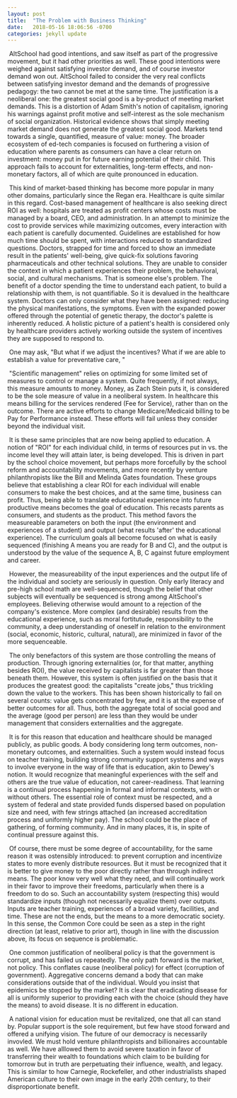 ```yaml
---
layout: post
title:  "The Problem with Business Thinking"
date:   2018-05-16 18:06:56 -0700
categories: jekyll update
---
```


​	AltSchool had good intentions, and saw itself as part of the progressive movement, but it had other priorities as well. These good intentions were weighed against satisfying investor demand, and of course investor demand won out. AltSchool failed to consider the very real conflicts between satisfying investor demand and the demands of progressive pedagogy: the two cannot be met at the same time. The justification is a neoliberal one: the greatest social good is a by-product of meeting market demands. This is a distortion of Adam Smith's notion of capitalism, ignoring his warnings against profit motive and self-interest as the sole mechanism of social organization. Historical evidence shows that simply meeting market demand does not generate the greatest social good. Markets tend towards a single, quantified, measure of value: money. The broader ecosystem of ed-tech companies is focused on furthering a vision of education where parents as consumers can have a clear return on investment: money put in for future earning potential of their child. This approach fails to account for externalities, long-term effects, and non-monetary factors, all of which are quite pronounced in education.

​	This kind of market-based thinking has become more popular in many other domains, particularly since the Regan era. Healthcare is quite similar in this regard. Cost-based management of healthcare is also seeking direct ROI as well: hospitals are treated as profit centers whose costs must be managed by a board, CEO, and administration. In an attempt to minimize the cost to provide services while maximizing outcomes, every interaction with each patient is carefully documented. Guidelines are established for how much time should be spent, with interactions reduced to standardized questions. Doctors, strapped for time and forced to show an immediate result in the patients' well-being, give quick-fix solutions favoring pharmaceuticals and other technical solutions. They are unable to consider the context in which a patient experiences their problem, the behavioral, social, and cultural mechanisms. That is someone else's problem. The benefit of a doctor spending the time to understand each patient, to build a relationship with them, is not quantifiable. So it is devalued in the healthcare system. Doctors can only consider what they have been assigned: reducing the physical manifestations, the symptoms. Even with the expanded power offered through the potential of genetic therapy, the doctor's palette is inherently reduced. A holistic picture of a patient's health is considered only by healthcare providers actively working outside the system of incentives they are supposed to respond to.

​	One may ask, "But what if we adjust the incentives? What if we are able to establish a value for preventative care, "

​	"Scientific management" relies on optimizing for some limited set of measures to control or manage a system. Quite frequently, if not always, this measure amounts to money. Money, as Zach Stein puts it, is considered to be the sole measure of value in a neoliberal system. In healthcare this means billing for the services rendered (Fee for Service), rather than on the outcome. There are active efforts to change Medicare/Medicaid billing to be Pay for Performance instead. These efforts will fail unless they consider beyond the individual visit.

​	It is these same principles that are now being applied to education. A notion of "ROI" for each individual child, in terms of resources put in vs. the income level they will attain later, is being developed. This is driven in part by the school choice movement, but perhaps more forcefully by the school reform and accountability movements, and more recently by venture philanthropists like the Bill and Melinda Gates foundation. These groups believe that establishing a clear ROI for each individual will enable consumers to make the best choices, and at the same time, business can profit. Thus, being able to translate educational experience into future productive means becomes the goal of education. This recasts parents as consumers, and students as the product. This method favors the measureable parameters on both the input (the environment and experiences of a student) and output (what results 'after' the educational experience). The curriculum goals all become focused on what is easily sequenced (finishing A means you are ready for B and C), and the output is understood by the value of the sequence A, B, C against future employment and career.

​	However, the measureability of the input experiences and the output life of the individual and society are seriously in question. Only early literacy and pre-high school math are well-sequenced, though the belief that other subjects will eventually be sequenced is strong among AltSchool's employees. Believing otherwise would amount to a rejection of the company's existence. More complex (and desirable) results from the educational experience, such as moral fortitutude, responsibility to the community, a deep understanding of oneself in relation to the environment (social, economic, historic, cultural, natural), are minimized in favor of the more sequenceable.

​	The only benefactors of this system are those controlling the means of production. Through ignoring externalities (or, for that matter, anything besides ROI), the value received by capitalists is far greater than those beneath them. However, this system is often justified on the basis that it produces the greatest good: the capitalists "create jobs," thus trickling down the value to the workers. This has been shown historically to fail on several counts: value gets concentrated by few, and it is at the expense of better outcomes for all. Thus, both the aggregate total of social good and the average (good per person) are less than they would be under management that considers externalities and the aggregate.

​	It is for this reason that education and healthcare should be managed publicly, as public goods. A body considering long term outcomes, non-monetary outcomes, and externalities. Such a system would instead focus on teacher training, building strong community support systems and ways to involve everyone in the way of life that is education, akin to Dewey's notion. It would recognize that meaningful experiences with the self and others are the true value of education, not career-readiness. That learning is a continual process happening in formal and informal contexts, with or without others. The essential role of context must be respected, and a system of federal and state provided funds dispersed based on population size and need, with few strings attached (an increased accreditation process and uniformly higher pay). The school could be the place of gathering, of forming community. And in many places, it is, in spite of continual pressure against this.

​	Of course, there must be some degree of accountability, for the same reason it was ostensibly introduced: to prevent corruption and incentivize states to more evenly distribute resources. But it must be recognized that it is better to give money to the poor directly rather than through indirect means. The poor know very well what they need, and will continually work in their favor to improve their freedoms, particularly when there is a freedom to do so. Such an accountability system (respecting this) would standardize inputs (though not necessarily equalize them) over outputs. Inputs are teacher training, experiences of a broad variety, facilities, and time. These are not the ends, but the means to a more democratic society. In this sense, the Common Core could be seen as a step in the right direction (at least, relative to prior art), though in line with the discussion above, its focus on sequence is problematic.

​	One common justification of neoliberal policy is that the government is corrupt, and has failed us repeatedly. The only path forward is the market, not policy. This conflates cause (neoliberal policy) for effect (corruption of government). Aggregative concerns demand a body that can make considerations outside that of the individual. Would you insist that epidemics be stopped by the market? It is clear that eradicating disease for all is uniformly superior to providing each with the choice (should they have the means) to avoid disease. It is no different in education.

​	A national vision for education must be revitalized, one that all can stand by. Popular support is the sole requirement, but few have stood forward and offered a unifying vision. The future of our democracy is necessarily invovled. We must hold venture philanthropists and billionaires accountable as well. We have alllowed them to avoid severe taxation in favor of transferring their wealth to foundations which claim to be building for tomorrow but in truth are perpetuating their influence, wealth, and legacy. This is similar to how Carnegie, Rockefeller, and other industrialists shaped American culture to their own image in the early 20th century, to their disproportionate benefit.